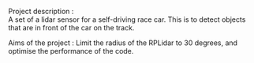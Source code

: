 Project description :  
A set of a lidar sensor for a self-driving race car. 
This is to detect objects that are in front of the car on the track. 

Aims of the project : 
Limit the radius of the RPLidar to 30 degrees, 
and optimise the performance of the code.
